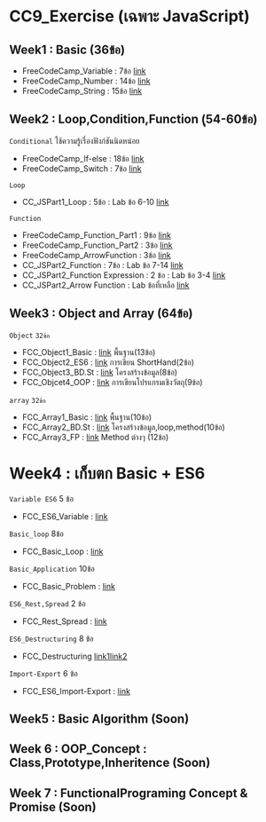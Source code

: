 # CC9_Exercise (เฉพาะ JavaScript)


## Week1 : Basic (36ข้อ)

- FreeCodeCamp_Variable : 7ข้อ [link](https://github.com/codecamp-official-thailand/CC9_Exercise/blob/main/FCC_JS1Basic_1_Variable.md)
- FreeCodeCamp_Number : 14ข้อ [link](https://github.com/codecamp-official-thailand/CC9_Exercise/blob/main/FCC_JS1Basic_2_Number.md)
- FreeCodeCamp_String : 15ข้อ [link](https://github.com/codecamp-official-thailand/CC9_Exercise/blob/main/FCC_JS1Basic_3_String.md)


## Week2 : Loop,Condition,Function (ุ54-60ข้อ)

`Conditional` ใช้ความรู้เรื่องฟังก์ชันนิดหน่อย
- FreeCodeCamp_If-else : 18ข้อ [link](https://github.com/codecamp-official-thailand/CC9_Exercise/blob/main/FCC_JS1Basic_6_IfElse.md)
- FreeCodeCamp_Switch  : 7ข้อ [link](https://github.com/codecamp-official-thailand/CC9_Exercise/blob/main/FCC_JS1Basic_7_Switch.md)

`Loop`
- CC_JSPart1_Loop : 5ข้อ : Lab ข้อ 6-10 [link](https://docs.google.com/presentation/d/1cV72x-aXekzFT0OoXy2QXXHeId7D5l_Rq4YKRpu6Jeo/edit#slide=id.ge1100e5366_0_72)

`Function`

- FreeCodeCamp_Function_Part1 : 9ข้อ [link](https://github.com/codecamp-official-thailand/CC9_Exercise/blob/main/FCC_JS1Basic_5_Function.md)
- FreeCodeCamp_Function_Part2 : 3ข้อ [link](https://github.com/codecamp-official-thailand/CC9_Exercise/blob/main/FCC_JS1Basic_8_Function.md)
- FreeCodeCamp_ArrowFunction : 3ข้อ [link](https://github.com/codecamp-official-thailand/CC9_Exercise/blob/main/FCC_JSPart2_ES6_2_Arrow.md)
- CC_JSPart2_Function : 7ข้อ : Lab ข้อ 7-14 [link](https://docs.google.com/presentation/d/1B2hhlHcbdfdjGM_R4tLPgcJmc31wpjPCvgE-jtlkxtE/edit#slide=id.ge1dca10714_0_86)
- CC_JSPart2_Function Expression : 2 ข้อ : Lab ข้อ 3-4 [link](https://docs.google.com/presentation/d/1B2hhlHcbdfdjGM_R4tLPgcJmc31wpjPCvgE-jtlkxtE/edit#slide=id.ge1dca10714_0_224)
- CC_JSPart2_Arrow Function : Lab ข้อที่เหลือ [link](https://docs.google.com/presentation/d/1B2hhlHcbdfdjGM_R4tLPgcJmc31wpjPCvgE-jtlkxtE/edit#slide=id.ge200a3d64b_0_0)


## Week3 : Object and Array (64ข้อ)

`Object` `32ข้อ`
- FCC_Object1_Basic : [link](https://github.com/codecamp-official-thailand/CC9_Exercise/blob/main/FCC_Object1_Basic.md) พื้นฐาน(13ข้อ)
- FCC_Object2_ES6 : [link](https://github.com/codecamp-official-thailand/CC9_Exercise/blob/main/FCC_Object2_Basic.md) การเขียน ShortHand(2ข้อ)
- FCC_Object3_BD.St : [link](https://github.com/codecamp-official-thailand/CC9_Exercise/blob/main/FCC_Object3_BasicData.md) โครงสร้างข้อมูล(8ข้อ)
- FCC_Objcet4_OOP : [link](https://github.com/codecamp-official-thailand/CC9_Exercise/blob/main/FCC_Object4_OOP.md) การเขียนโปรแกรมเชิงวัตถุ(9ข้อ)

`array` `32ข้อ`
- FCC_Array1_Basic : [link](https://github.com/codecamp-official-thailand/CC9_Exercise/blob/main/FCC_Array1_Basic.md) พื้นฐาน(10ข้อ)
- FCC_Array2_BD.St : [link](https://github.com/codecamp-official-thailand/CC9_Exercise/blob/main/FCC_Array2_BasicData.md) โครงสร้างข้อมูล,loop,method(10ข้อ)
- FCC_Array3_FP : [link](https://github.com/codecamp-official-thailand/CC9_Exercise/blob/main/FCC_Array3_FP.md) Method ต่างๆ (12ข้อ)


# Week4 : เก็บตก Basic + ES6
`Variable ES6`  5 ข้อ
- FCC_ES6_Variable : [link](https://github.com/codecamp-official-thailand/CC9_Exercise/blob/main/FCC_JSPart2_ES6_1_DeclareVariable.md)  

`Basic_loop` 8ข้อ
- FCC_Basic_Loop : [link](https://github.com/codecamp-official-thailand/CC9_Exercise/blob/main/FCC_JS1Basic_10_Loop.md)

`Basic_Application` 10ข้อ
- FCC_Basic_Problem : [link](https://github.com/codecamp-official-thailand/CC9_Exercise/blob/main/FCC_JS1Part1_11_Application.md)

`ES6_Rest,Spread` 2 ข้อ
- FCC_Rest_Spread : [link](https://github.com/codecamp-official-thailand/CC9_Exercise/blob/main/FCC_JSPart2_ES6_4_RestSpreadDeStruc.md)

`ES6_Destructuring` 8 ข้อ
- FCC_Destructuring [link1](https://github.com/codecamp-official-thailand/CC9_Exercise/blob/main/FCC_JSPart2_ES6_5_Destructuring.md)[link2](https://github.com/codecamp-official-thailand/CC9_Exercise/blob/main/FCC_BD.St_Destructuring.md)

`Import-Export` 6 ข้อ
- FCC_ES6_Import-Export : [link](https://github.com/codecamp-official-thailand/CC9_Exercise/blob/main/FCC_JSPart2_ES6_7_ImportExport.md)

## Week5 : Basic Algorithm (Soon)
## Week 6 : OOP_Concept : Class,Prototype,Inheritence (Soon)
## Week 7 : FunctionalPrograming Concept & Promise (Soon)

